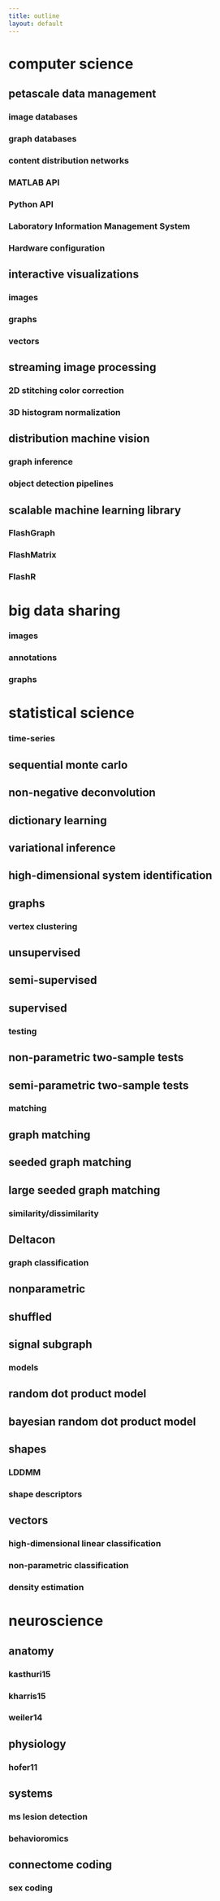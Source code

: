 ```yaml
---
title: outline
layout: default
---
```


# computer science
## petascale data management
### image databases
### graph databases
### content distribution networks
### MATLAB API
### Python API
### Laboratory Information Management System
### Hardware configuration
## interactive visualizations
### images
### graphs
### vectors
## streaming image processing
### 2D stitching color correction 
### 3D histogram normalization
## distribution machine vision 
### graph inference
### object detection pipelines
## scalable machine learning library
### FlashGraph
### FlashMatrix
### FlashR
# big data sharing
### images
### annotations
### graphs

# statistical science
### time-series
## sequential monte carlo
## non-negative deconvolution
## dictionary learning
## variational inference
## high-dimensional system identification
## graphs
### vertex clustering
## unsupervised
## semi-supervised
## supervised
### testing
## non-parametric two-sample tests
## semi-parametric two-sample tests
### matching
## graph matching
## seeded graph matching
## large seeded graph matching
### similarity/dissimilarity
## Deltacon
### graph classification
## nonparametric
## shuffled
## signal subgraph
### models
## random dot product model
## bayesian random dot product model
## shapes
### LDDMM
### shape descriptors
## vectors
### high-dimensional linear classification
### non-parametric classification
### density estimation

# neuroscience
## anatomy
### kasthuri15
### kharris15
### weiler14
## physiology
### hofer11
## systems
### ms lesion detection
### behavioromics
## connectome coding
### sex coding
